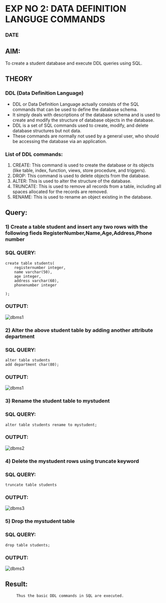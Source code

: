 # EXP NO 2: DATA DEFINITION LANGUGE COMMANDS 
### DATE
## AIM:
To create a student database and execute DDL queries using SQL.


## THEORY
### DDL (Data Definition Language)

* DDL or Data Definition Language actually consists of the SQL commands that can be used to define the database schema.
* It simply deals with descriptions of the database schema and is used to create and modify the structure of database objects in the database.
* DDL is a set of SQL commands used to create, modify, and delete database structures but not data.
* These commands are normally not used by a general user, who should be accessing the database via an application.

 
### List of DDL commands: 
1. CREATE: This command is used to create the database or its objects (like table, index, function, views, store procedure, and triggers).
2. DROP: This command is used to delete objects from the database.
3. ALTER: This is used to alter the structure of the database.
4. TRUNCATE: This is used to remove all records from a table, including all spaces allocated for the records are removed.
5. RENAME: This is used to rename an object existing in the database.

## Query:
### 1) Create a table student  and insert any two rows with the following fieds RegisterNumber,Name,Age,Address,Phone number

### SQL QUERY: 
```
create table students(
    registernumber integer,
    name varchar(50),
    age integer,
    address varchar(60),
    phonenumber integer
    
);
```


### OUTPUT:
![dbms1](https://github.com/DrUmaRaniV/DBMS/assets/122040453/281bf6a0-86e1-485d-8a0a-c76b9fdf5c40)

### 2) Alter the above student table by adding another attribute department

### SQL QUERY: 
```
alter table students
add department char(80);
```

### OUTPUT:
![dbms1](https://github.com/DrUmaRaniV/DBMS/assets/122040453/96cffa5d-f454-4b72-8868-3bf6a651c1c6)

### 3) Rename the student table to mystudent

### SQL QUERY: 
```
alter table students rename to mystudent;
```
### OUTPUT:
![dbms2](https://github.com/DrUmaRaniV/DBMS/assets/122040453/48bcb862-c006-431f-b831-9b743a898511)

### 4) Delete the mystudent rows using truncate keyword

### SQL QUERY: 
```
truncate table students
```
### OUTPUT:
![dbms3](https://github.com/DrUmaRaniV/DBMS/assets/122040453/6fc6f9bc-6069-469b-a744-1a2f7e80fa48)


### 5) Drop the mystudent table
 
### SQL QUERY: 
```
drop table students;
```
### OUTPUT:
![dbms3](https://github.com/DrUmaRaniV/DBMS/assets/122040453/6fb96d7f-ebff-4600-89ff-b4678dd9a4a9)











## Result:
         Thus the basic DDL commands in SQL are executed. 


